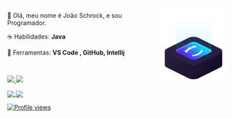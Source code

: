 <img src="ilus-code.svg" min-width="150px" max-width="150px" width="150px" align="right" alt="logo iuricode">

<p align="left"> 
 🤙 Olá, meu nome é João Schrock, e sou Programador.
</p>

<p align="left">
 ☕ Habilidades: <strong>Java</strong>
</p>

<p align="left">
  💼 Ferramentas: <strong>VS Code , GitHub, Intellij</strong>
</p>





<br>



<p align="left">
  <a href="https://www.instagram.com/joaoschrock/" alt="Instagram">
    <img src="https://img.shields.io/badge/-Instagram-6610F2?style=for-the-badge&logo=Instagram&logoColor=FFFFFF&link=https://www.instagram.com/iuricode"/>
  </a>
  
  <a href="https://www.linkedin.com/in/jo%C3%A3o-schrock-b36560209" alt="Linkedin">
    <img src="https://img.shields.io/badge/-Linkedin-6610F2?style=for-the-badge&logo=Linkedin&logoColor=FFFFFF&link=https://www.linkedin.com/in/iuricode"/>
  </a>

</p>
<p align="height">
<a href="https://https://github.com/JoaoSchrock">
  <img 
       align="center"
       height="140em" src="https://github-readme-stats.vercel.app/api?username=joaoSchrock&show_icons=true&theme=rose_pine&include_all_commits=true&count_private=true"/>
  <img 
       align="center"
       height="140em" src="https://github-readme-stats.vercel.app/api/top-langs/?username=JoaoSchrock&layout=compact&langs_count=7&theme=rose_pine"/>  
    <p align="left"> <img src="https://komarev.com/ghpvc/?username=joaoschrock&color=yellow" alt="Profile views" /> 
 </p>
    <a href="https://twitter.com/joao_schrock" target="_blank">
     




